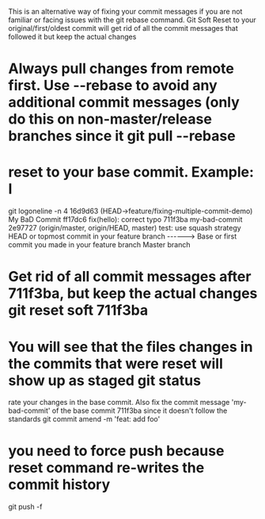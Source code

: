
This is an alternative way of fixing your commit messages if you are not familiar or facing issues with the git rebase command. Git Soft Reset to your original/first/oldest commit will get rid of all the commit messages that followed it but keep the actual changes
# Always pull changes from remote first. Use --rebase to avoid any additional commit messages (only do this on non-master/release branches since it git pull --rebase
# reset to your base commit. Example: I
git logoneline -n 4
16d9d63 (HEAD->feature/fixing-multiple-commit-demo) 
My BaD Commit ff17dc6 fix(hello): correct typo
711f3ba my-bad-commit
2e97727 (origin/master, origin/HEAD, master) 
test: use squash strategy
HEAD or topmost commit in your feature branch
------> Base or first commit you made in your feature branch Master branch
# Get rid of all commit messages after 711f3ba, but keep the actual changes git reset soft 711f3ba
# You will see that the files changes in the commits that were reset will show up as staged git status
rate your changes in the base commit. 
Also fix the commit message 'my-bad-commit' of the base commit 711f3ba since it doesn't follow the standards git commit amend -m 'feat: add foo'
# you need to force push because reset command re-writes the commit history 
git push -f
